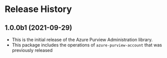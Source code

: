 # Release History

## 1.0.0b1 (2021-09-29)

- This is the initial release of the Azure Purview Administration library.
- This package includes the operations of `azure-purview-account` that was previously released 
